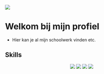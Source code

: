 
![](https://komarev.com/ghpvc/?username=cedricaf&color=brightgreen&style=for-the-badge)

# Welkom bij mijn profiel

* Hier kan je al mijn schoolwerk vinden etc.
  
## Skills


<p>
    <div align="center">
    <img src="https://img.shields.io/badge/Python-3776AB?style=for-the-badge&logo=python&logoColor=white">
    <img src="https://img.shields.io/badge/markdown-%23000000.svg?style=for-the-badge&logo=markdown&logoColor=white">
    <img src="https://img.shields.io/badge/-Javascript-000?style=for-the-badge&logo=javascript&color=151515&logoColor=000&labelColor=f28a00">
    <img src="https://img.shields.io/badge/markdown-%23000000.svg?style=for-the-badge&logo=markdown&logoColor=f28a00">
  </div>
</p>

